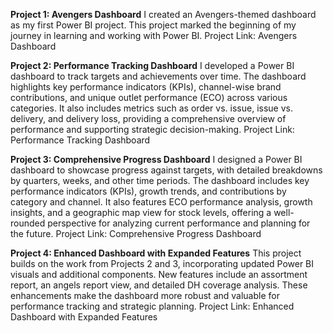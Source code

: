**Project 1: Avengers Dashboard**
I created an Avengers-themed dashboard as my first Power BI project. This project marked the beginning of my journey in learning and working with Power BI.
Project Link: Avengers Dashboard

**Project 2: Performance Tracking Dashboard**
I developed a Power BI dashboard to track targets and achievements over time. The dashboard highlights key performance indicators (KPIs), channel-wise brand contributions, and unique outlet performance (ECO) across various categories. It also includes metrics such as order vs. issue, issue vs. delivery, and delivery loss, providing a comprehensive overview of performance and supporting strategic decision-making.
Project Link: Performance Tracking Dashboard

**Project 3: Comprehensive Progress Dashboard**
I designed a Power BI dashboard to showcase progress against targets, with detailed breakdowns by quarters, weeks, and other time periods. The dashboard includes key performance indicators (KPIs), growth trends, and contributions by category and channel. It also features ECO performance analysis, growth insights, and a geographic map view for stock levels, offering a well-rounded perspective for analyzing current performance and planning for the future.
Project Link: Comprehensive Progress Dashboard

**Project 4: Enhanced Dashboard with Expanded Features**
This project builds on the work from Projects 2 and 3, incorporating updated Power BI visuals and additional components. New features include an assortment report, an angels report view, and detailed DH coverage analysis. These enhancements make the dashboard more robust and valuable for performance tracking and strategic planning.
Project Link: Enhanced Dashboard with Expanded Features
